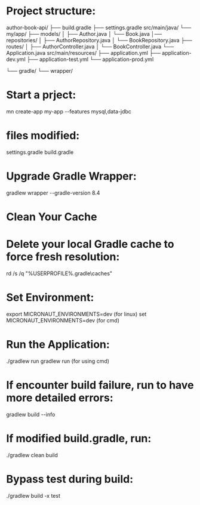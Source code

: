 # Project structure:
author-book-api/
├── build.gradle
├── settings.gradle
src/main/java/
└── my/app/
    ├── models/
    │   ├── Author.java
    │   └── Book.java
    │── repositories/
    │   ├── AuthorRepository.java
    │   └── BookRepository.java
    ├── routes/
    │   ├── AuthorController.java
    │   └── BookController.java
    └── Application.java
src/main/resources/
├── application.yml
├── application-dev.yml
├── application-test.yml
└── application-prod.yml

└── gradle/
    └── wrapper/



# Start a prject:
mn create-app my-app --features mysql,data-jdbc

# files modified:
settings.gradle
build.gradle

# Upgrade Gradle Wrapper:
gradlew wrapper --gradle-version 8.4
# Clean Your Cache
# Delete your local Gradle cache to force fresh resolution:
rd /s /q "%USERPROFILE%\.gradle\caches"

# Set Environment:
export MICRONAUT_ENVIRONMENTS=dev  (for linux)
set MICRONAUT_ENVIRONMENTS=dev   (for cmd)


# Run the Application:
./gradlew run
gradlew run    (for using cmd)

# If encounter build failure, run to have more detailed errors:
gradlew build --info

# If modified build.gradle, run:
./gradlew clean build

# Bypass test during build:
./gradlew build -x test

#

